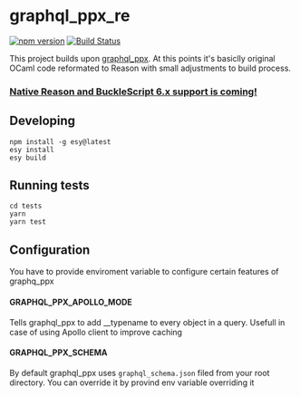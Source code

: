 # graphql_ppx_re

[![npm version](https://badge.fury.io/js/%40baransu%2Fgraphql_ppx_re.svg)](https://badge.fury.io/js/%40baransu%2Fgraphql_ppx_re)
[![Build Status](https://travis-ci.com/baransu/graphql_ppx_re.svg?branch=master)](https://travis-ci.com/baransu/graphql_ppx_re)

This project builds upon [graphql_ppx](https://github.com/mhallin/graphql_ppx). At this points it's basiclly original OCaml code reformated to Reason with small adjustments to build process.

### [Native Reason and BuckleScript 6.x support is coming!](https://github.com/baransu/graphql_ppx_re/pull/13)

## Developing

```
npm install -g esy@latest
esy install
esy build
```

## Running tests

```
cd tests
yarn
yarn test
```

## Configuration

You have to provide enviroment variable to configure certain features of graphq_ppx

#### GRAPHQL_PPX_APOLLO_MODE

Tells graphql_ppx to add \_\_typename to every object in a query. Usefull in case of using Apollo client to improve caching

#### GRAPHQL_PPX_SCHEMA

By default graphql_ppx uses `graphql_schema.json` filed from your root directory. You can override it by provind env variable overriding it
